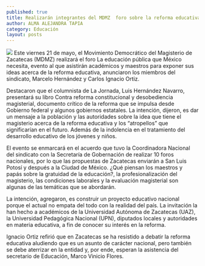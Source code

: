 ```yaml
---
published: true
title: Realizarán integrantes del MDMZ  foro sobre la reforma educativa
author: ALMA ALEJANDRA TAPIA
category: Educación
layout: posts
---
```


![](http://i.imgur.com/x3HzIy7m.jpg)
Este viernes 21 de mayo, el Movimiento Democrático del Magisterio de Zacatecas (MDMZ) realizará el foro La educación pública que México necesita, evento al que asistirán académicos y maestros para exponer sus ideas acerca de la reforma educativa, anunciaron los miembros del sindicato, Marcelo Hernández y Carlos Ignacio Ortiz. 

Destacaron que el columnista de La Jornada, Luis Hernández Navarro, presentará su libro Contra reforma constitucional y desobediencia magisterial, documento crítico de la reforma que se impulsa desde Gobierno federal y algunos gobiernos estatales.
La intención, dijeron, es dar un mensaje a la población y las autoridades sobre la idea que tiene el magisterio acerca de la reforma educativa y los “atropellos” que significarían en el futuro. Además de la indolencia en el tratamiento del desarrollo educativo de los jóvenes y niños. 

El evento se enmarcará en el acuerdo que tuvo la Coordinadora Nacional del sindicato con la Secretaría de Gobernación de realizar 10 foros nacionales, por lo que las propuestas de Zacatecas enviarán a San Luis Potosí y después a la Ciudad de México.
¿Qué piensan los maestros y papás sobre la gratuidad de la educación?, la profesionalización del magisterio, las condiciones laborales y la evaluación magisterial son algunas de las temáticas que se abordarán.

La intención, agregaron, es construir un proyecto educativo nacional porque el actual no empata del todo con la realidad del país. La invitación la han hecho a académicos de la Universidad Autónoma de Zacatecas (UAZ), la Universidad Pedagógica Nacional (UPN), diputados locales y autoridades en materia educativa, a fin de conocer su interés en la reforma.

Ignacio Ortiz refirió que en Zacatecas se ha resistido a debatir la reforma educativa aludiendo que es un asunto de carácter nacional, pero también se debe aterrizar en la entidad y, por ende, esperan la asistencia del secretario de Educación, Marco Vinicio Flores.
